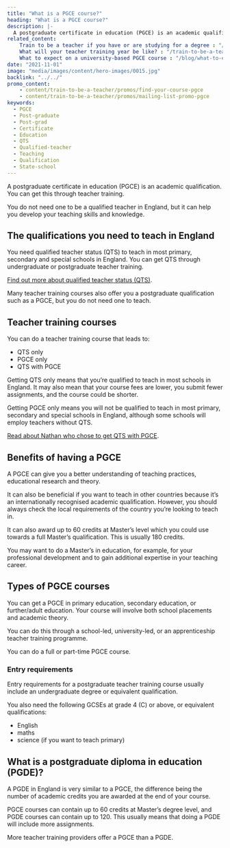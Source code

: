 ```yaml
---
title: "What is a PGCE course?"
heading: "What is a PGCE course?"
description: |-
  A postgraduate certificate in education (PGCE) is an academic qualification. Find out how to do a PGCE course through teacher training.
related_content:
    Train to be a teacher if you have or are studying for a degree : "/train-to-be-a-teacher/if-you-have-a-degree"
    What will your teacher training year be like? : "/train-to-be-a-teacher/initial-teacher-training"
    What to expect on a university-based PGCE course : "/blog/what-to-expect-on-your-teacher-training"
date: "2021-11-01"
image: "media/images/content/hero-images/0015.jpg"
backlink: "../../"
promo_content:
    - content/train-to-be-a-teacher/promos/find-your-course-pgce
    - content/train-to-be-a-teacher/promos/mailing-list-promo-pgce
keywords:
  - PGCE
  - Post-graduate
  - Post-grad
  - Certificate
  - Education
  - QTS
  - Qualified-teacher
  - Teaching
  - Qualification
  - State-school
---
```


A postgraduate certificate in education (PGCE) is an academic qualification. You can get this through teacher training.

You do not need one to be a qualified teacher in England, but it can help you develop your teaching skills and knowledge.

## The qualifications you need to teach in England

You need qualified teacher status (QTS) to teach in most primary, secondary and special schools in England. You can get QTS through undergraduate or postgraduate teacher training.

[Find out more about qualified teacher status (QTS)](/what-is-qts).

Many teacher training courses also offer you a postgraduate qualification such as a PGCE, but you do not need one to teach.

## Teacher training courses

You can do a teacher training course that leads to:

* QTS only
* PGCE only
* QTS with PGCE

Getting QTS only means that you’re qualified to teach in most schools in England. It may also mean that your course fees are lower, you submit fewer assignments, and the course could be shorter.

Getting PGCE only means you will not be qualified to teach in most primary, secondary and special schools in England, although some schools will employ teachers without QTS.

[Read about Nathan who chose to get QTS with PGCE](/blog/salaried-teacher-training-classroom-learning).

## Benefits of having a PGCE

A PGCE can give you a better understanding of teaching practices, educational research and theory.

It can also be beneficial if you want to teach in other countries because it’s an internationally recognised academic qualification. However, you should always check the local requirements of the country you’re looking to teach in.

It can also award up to 60 credits at Master’s level which you could use towards a full Master’s qualification. This is usually 180 credits.

You may want to do a Master’s in education, for example, for your professional development and to gain additional expertise in your teaching career.

## Types of PGCE courses

You can get a PGCE in primary education, secondary education, or further/adult education. Your course will involve both school placements and academic theory.

You can do this through a school-led, university-led, or an apprenticeship teacher training programme.

You can do a full or part-time PGCE course.

### Entry requirements

Entry requirements for a postgraduate teacher training course usually include an undergraduate degree or equivalent qualification.

You also need the following GCSEs at grade 4 (C) or above, or equivalent qualifications:

* English
* maths
* science (if you want to teach primary)

## What is a postgraduate diploma in education (PGDE)?

A PGDE in England is very similar to a PGCE, the difference being the number of academic credits you are awarded at the end of your course.

PGCE courses can contain up to 60 credits at Master’s degree level, and PGDE courses can contain up to 120. This usually means that doing a PGDE will include more assignments.

More teacher training providers offer a PGCE than a PGDE.

